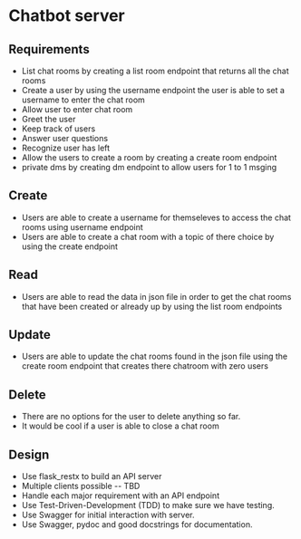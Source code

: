 # Chatbot server

## Requirements

- List chat rooms by creating a list room endpoint that returns all the chat rooms
- Create a user by using the username endpoint the user is able to set a username to enter the chat room
- Allow user to enter chat room
- Greet the user 
- Keep track of users
- Answer user questions
- Recognize user has left
- Allow the users to create a room by creating a create room endpoint
- private dms by creating dm endpoint to allow users for 1 to 1 msging

## Create 
- Users are able to create a username for themseleves to access the chat rooms using username endpoint
- Users are able to create a chat room with a topic of there choice by using the create endpoint 

## Read
- Users are able to read the data in json file in order to get the chat rooms that have been created or already up by using the list room endpoints

## Update
- Users are able to update the chat rooms found in the json file using the create room endpoint that creates there chatroom with zero users

## Delete 
- There are no options for the user to delete anything so far.
- It would be cool if a user is able to close a chat room 

## Design

- Use flask_restx to build an API server
- Multiple clients possible -- TBD
- Handle each major requirement with an API endpoint
- Use Test-Driven-Development (TDD) to make sure we have testing.
- Use Swagger for initial interaction with server.
- Use Swagger, pydoc and good docstrings for documentation.

